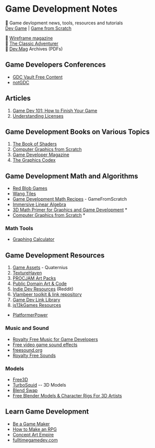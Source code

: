 # Game Development Notes

:newspaper: Game devlopment news, tools, resources and tutorials  
[Dev Game](https://devga.me/) | [Game from Scratch](https://www.gamefromscratch.com/)

:closed_book: [Wireframe magazine](https://wireframe.raspberrypi.org/issues)  
:closed_book: [The Classic Adventurer](http://classicadventurer.co.uk/)  
:closed_book: [Dev.Mag](http://devmag.org.za) Archives (PDFs)

## Game Developers Conferences

- [GDC Vault Free Content](https://gdcvault.com/free)
- [notGDC](http://www.notgdc.fun/)

## Articles

1. [Game Dev 101: How to Finish Your Game](https://www.buildbox.com/game-dev-101-how-to-finish-your-game)
2. [Understanding Licenses](https://gamedevelopment.tutsplus.com/articles/understanding-licenses-or-can-i-use-this-asset-in-my-game--cms-22510)

## Game Development Books on Various Topics

1. [The Book of Shaders](https://thebookofshaders.com/)
2. [Computer Graphics from Scratch](https://www.gabrielgambetta.com/computer-graphics-from-scratch/table-of-contents.html)
3. [Game Developer Magazine](https://archive.org/details/game_developer_magazine)
4. [The Graphics Codex](http://graphicscodex.com/)

## Game Development Math and Algorithms

- [Red Blob Games](https://www.redblobgames.com/)
- [Wang Tiles](http://www.cr31.co.uk/stagecast/wang/intro.html)
- [Game Development Math Recipes](https://www.gamefromscratch.com/page/Game-Development-Math-Recipes.aspx) - GameFromScratch
- [Immersive Linear Algebra](http://immersivemath.com/ila/index.html)
- [3D Math Primer for Graphics and Game Development](https://gamemath.com/) *
- [Computer Graphics from Scratch](https://gabrielgambetta.com/computer-graphics-from-scratch/) *

### Math Tools

- [Graphing Calculator](https://www.desmos.com/calculator)

## Game Development Resources

1. [Game Assets](http://quaternius.com/assets.html) - Quaternius
2. [TextureHaven](https://texturehaven.com/)
3. [PROCJAM Art Packs](http://www.procjam.com/art/)
4. [Public Domain Art & Code](https://www.glitchthegame.com/public-domain-game-art/)
5. [Indie Dev Resources](https://www.reddit.com/r/indiedev/wiki/resources) (Reddit)
6. [Vlambeer toolkit & link repository](https://vlambeer.com/toolkit/)
7. [Game Dev Link Library](https://gdu.io/links)
8. [js13kGames Resources](https://js13kgames.github.io/resources/)

- [PlatformerPower](https://platformerpower.com/)

### Music and Sound

- [Royalty Free Music for Game Developers](https://www.gamedev.net/news/free-commercially-usable-royalty-free-music-library-with-hundreds-of-professional-quality-songs-loops-for-download-r511/)
- [Free video game sound effects](https://www.zapsplat.com/sound-effect-category/game-sounds/)
- [freesound.org](https://freesound.org/browse/)
- [Royalty Free Sounds](http://soundbible.com/royalty-free-sounds-1.html)

### Models

- [Free3D](https://free3d.com/)
- [TurboSquid](https://www.turbosquid.com/) -- 3D Models
- [Blend Swap](https://www.blendswap.com/)
- [Free Blender Models & Character Rigs For 3D Artists](https://conceptartempire.com/free-blender-models-rigs/)

## Learn Game Development

- [Be a Game Maker](https://www.heartgamedev.com/)
- [How to Make an RPG](https://howtomakeanrpg.com/)
- [Concept Art Empire](https://conceptartempire.com/)
- [fulltimegamedev.com](https://www.fulltimegamedev.com/)
